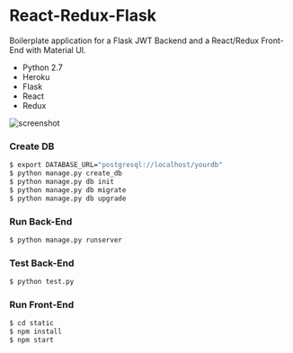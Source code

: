 # React-Redux-Flask #

Boilerplate application for a Flask JWT Backend and a React/Redux Front-End with Material UI. 

* Python 2.7
* Heroku
* Flask
* React
* Redux

![screenshot](http://i.imgur.com/ZIS4qkw.png)

### Create DB
```sh
$ export DATABASE_URL="postgresql://localhost/yourdb"
$ python manage.py create_db
$ python manage.py db init
$ python manage.py db migrate
$ python manage.py db upgrade
```

### Run Back-End

```sh
$ python manage.py runserver
```

### Test Back-End

```sh
$ python test.py
```

### Run Front-End

```sh
$ cd static
$ npm install
$ npm start
```
